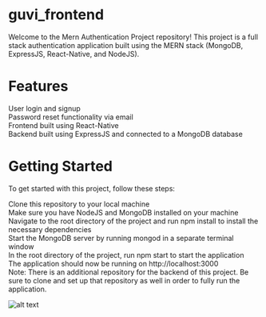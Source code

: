 # guvi_frontend


Welcome to the Mern Authentication Project repository! This project is a full stack authentication application built using the MERN stack (MongoDB, ExpressJS, React-Native, and NodeJS).

# Features
User login and signup\
Password reset functionality via email\
Frontend built using React-Native\
Backend built using ExpressJS and connected to a MongoDB database
# Getting Started
To get started with this project, follow these steps:

Clone this repository to your local machine\
Make sure you have NodeJS and MongoDB installed on your machine\
Navigate to the root directory of the project and run npm install to install the necessary dependencies\
Start the MongoDB server by running mongod in a separate terminal window\
In the root directory of the project, run npm start to start the application\
The application should now be running on http://localhost:3000 \
Note: There is an additional repository for the backend of this project. Be sure to clone and set up that repository as well in order to fully run the application.

![alt text](https://photos.google.com/share/AF1QipNe4jK9ilQ17mfL0-tAKvak0qPbgtPVjajmlMFoHtSJMiF7nhpn8A8xwOQ0dbCyVA/photo/AF1QipMdUubB7n-PBD71Cyhy6XRwxNEzU1jjPWMs1KBp?key=UWtPWDV1TUhUckoxRWR1dlpWYTRNREhyQlpRekNB)
